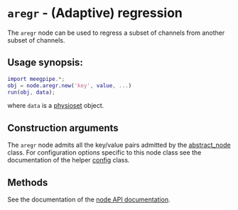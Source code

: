 `aregr` - (Adaptive) regression
===

The `aregr` node can be used to regress a subset of channels from another subset
of channels.

## Usage synopsis:

````matlab
import meegpipe.*;
obj = node.aregr.new('key', value, ...)
run(obj, data);
````

where `data` is a [physioset][physioset] object.

[physioset]: https://github.com/germangh/matlab_physioset/blob/master/%2Bphysioset/%40physioset/README.md


## Construction arguments

The `aregr` node admits all the key/value pairs admitted by the
[abstract_node][abstract-node] class. For configuration options specific to this
node class see the documentation of the helper [config][config] class.

[abstract-node]: ../@abstract_node/README.md
[config]: ./config.md


## Methods

See the documentation of the [node API documentation][node].

[node]: ../


